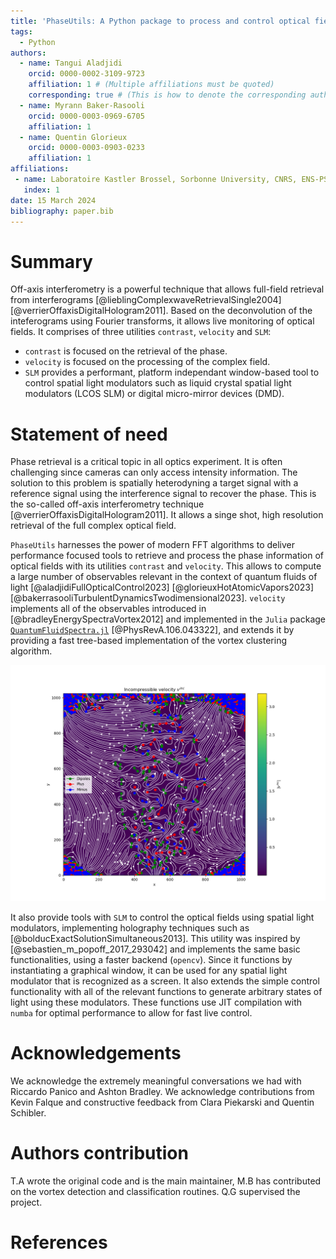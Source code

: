 ```yaml
---
title: 'PhaseUtils: A Python package to process and control optical fields'
tags:
  - Python
authors:
  - name: Tangui Aladjidi
    orcid: 0000-0002-3109-9723
    affiliation: 1 # (Multiple affiliations must be quoted)
    corresponding: true # (This is how to denote the corresponding author)
  - name: Myrann Baker-Rasooli
    orcid: 0000-0003-0969-6705
    affiliation: 1
  - name: Quentin Glorieux
    orcid: 0000-0003-0903-0233
    affiliation: 1
affiliations:
 - name: Laboratoire Kastler Brossel, Sorbonne University, CNRS, ENS-PSL University, Collège de France; 4 Place Jussieu, 75005 Paris, France
   index: 1
date: 15 March 2024
bibliography: paper.bib
---
```


# Summary

Off-axis interferometry is a powerful technique that allows full-field retrieval from interferograms [@lieblingComplexwaveRetrievalSingle2004]
[@verrierOffaxisDigitalHologram2011].
Based on the deconvolution of the inteferograms using Fourier transforms, it allows live monitoring of optical fields.
It comprises of three utilities `contrast`, `velocity` and `SLM`:

- `contrast` is focused on the retrieval of the phase.
- `velocity` is focused on the processing of the complex field.
- `SLM` provides a performant, platform independant window-based tool to control spatial light modulators such as liquid crystal spatial light modulators (LCOS SLM) or digital micro-mirror devices (DMD).

# Statement of need

Phase retrieval is a critical topic in all optics experiment.
It is often challenging since cameras can only access intensity information.
The solution to this problem is spatially heterodyning a target signal with a reference signal using the interference signal to recover the phase.
This is the so-called off-axis interferometry technique [@verrierOffaxisDigitalHologram2011].
It allows a singe shot, high resolution retrieval of the full complex optical field.

`PhaseUtils` harnesses the power of modern FFT algorithms to deliver performance focused tools to retrieve and process the phase information of optical fields with its utilities `contrast` and `velocity`.
This allows to compute a large number of observables relevant in the context of quantum fluids of light [@aladjidiFullOpticalControl2023] [@glorieuxHotAtomicVapors2023] [@bakerrasooliTurbulentDynamicsTwodimensional2023].
`velocity` implements all of the observables introduced in [@bradleyEnergySpectraVortex2012] and implemented in the `Julia` package [`QuantumFluidSpectra.jl`](https://github.com/AshtonSBradley/QuantumFluidSpectra.jl) [@PhysRevA.106.043322], and extends it by providing a fast tree-based implementation of the vortex clustering algorithm.

![Example of the vortex detection and clustering algorithm. Positively charged vortices are in red, negatively charged vortices are blue and dipoles are in green. The background image is the incompressible velocity in which vortices can be seen as bright peaks.\label{fig:clusters}](../assets/clusters.png)

It also provide tools with `SLM` to control the optical fields using spatial light modulators, implementing holography techniques such as [@bolducExactSolutionSimultaneous2013].
This utility was inspired by [@sebastien_m_popoff_2017_293042] and implements the same basic functionalities, using a faster backend (`opencv`).
Since it functions by instantiating a graphical window, it can be used for any spatial light modulator that is recognized as a screen.
It also extends the simple control functionality with all of the relevant functions to
generate arbitrary states of light using these modulators.
These functions use JIT compilation with `numba` for optimal performance to allow for fast live control.

# Acknowledgements

We acknowledge the extremely meaningful conversations we had with Riccardo Panico and Ashton Bradley.
We acknowledge contributions from Kevin Falque and constructive feedback from Clara Piekarski and Quentin Schibler.

# Authors contribution

T.A wrote the original code and is the main maintainer, M.B has contributed on the vortex detection and classification routines. Q.G supervised the project.

# References
